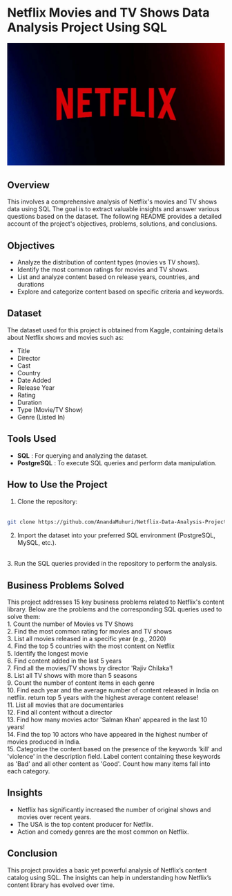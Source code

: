 # Netflix Movies and TV Shows Data Analysis Project Using SQL
![Netflix logo](https://github.com/AnandaMuhuri/Netflix-Data-Analysis-Project-Using-SQL/blob/main/Netflix_LOGO.webp)

## Overview
This involves a comprehensive analysis of Netflix's movies and TV shows data using SQL The goal is to
extract valuable insights and answer various questions based on the dataset. The following README
provides a detailed account of the project's objectives, problems, solutions, and conclusions.

## Objectives
- Analyze the distribution of content types (movies vs TV shows).
- Identify the most common ratings for movies and TV shows.
- List and analyze content based on release years, countries, and durations
- Explore and categorize content based on specific criteria and keywords.

## Dataset
The dataset used for this project is obtained from Kaggle, containing details about Netflix shows and movies such as:
- Title
- Director
- Cast
- Country
- Date Added
- Release Year
- Rating
- Duration
- Type (Movie/TV Show)
- Genre (Listed In)

## Tools Used
- **SQL** : For querying and analyzing the dataset.
- **PostgreSQL** : To execute SQL queries and perform data manipulation.

## How to Use the Project
1. Clone the repository:
```bash

git clone https://github.com/AnandaMuhuri/Netflix-Data-Analysis-Project-Using-SQL.git
```
2. Import the dataset into your preferred SQL environment (PostgreSQL, MySQL, etc.).
<br>
3. Run the SQL queries provided in the repository to perform the analysis.

## Business Problems Solved

This project addresses 15 key business problems related to Netflix's content library. Below are the problems and the corresponding SQL queries used to solve them: <br>
    1. Count the number of Movies vs TV Shows <br>
    2. Find the most common rating for movies and TV shows <br>
    3. List all movies released in a specific year (e.g., 2020) <br>
    4. Find the top 5 countries with the most content on Netflix <br>
    5. Identify the longest movie <br>
    6. Find content added in the last 5 years <br>
    7. Find all the movies/TV shows by director 'Rajiv Chilaka'! <br>
    8. List all TV shows with more than 5 seasons <br>
    9. Count the number of content items in each genre <br> 
    10. Find each year and the average number of content released in India on netflix. return top 5 years with the highest average content release! <br>
    11. List all movies that are documentaries <br>
    12. Find all content without a director <br>
    13. Find how many movies actor 'Salman Khan' appeared in the last 10 years! <br>
    14. Find the top 10 actors who have appeared in the highest number of movies produced in India. <br>
    15. Categorize the content based on the presence of the keywords 'kill' and 'violence' in the description field. Label content containing these keywords as 'Bad' and all other content as 'Good'. Count how many items fall into each category.

## Insights

- Netflix has significantly increased the number of original shows and movies over recent years.
- The USA is the top content producer for Netflix.
- Action and comedy genres are the most common on Netflix.

## Conclusion
This project provides a basic yet powerful analysis of Netflix’s content catalog using SQL. The insights can help in understanding how Netflix’s content library has evolved over time.
